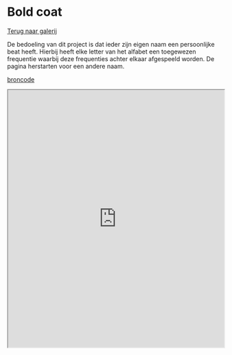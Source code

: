 # Bold coat

[Terug naar galerij](https://arneduyver.github.io/creative-coding/gallery)

De bedoeling van dit project is dat ieder zijn eigen naam een persoonlijke beat heeft. Hierbij heeft elke letter van het alfabet een toegewezen frequentie waarbij deze frequenties achter elkaar afgespeeld worden. De pagina herstarten voor een andere naam.

[broncode](https://editor.p5js.org/laurence.jorissen/sketches/Y8ZDG1-Fv)

<iframe width="100%" height=600 src="https://editor.p5js.org/laurence.jorissen/full/Y8ZDG1-Fv"></iframe>